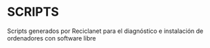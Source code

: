 # SCRIPTS
Scripts generados por Reciclanet para el diagnóstico e instalación de ordenadores con software libre
